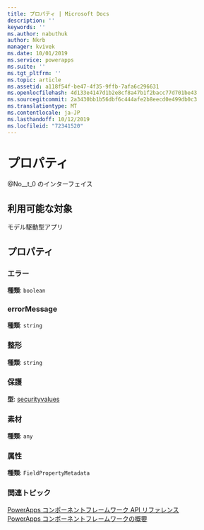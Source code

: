 ```yaml
---
title: プロパティ | Microsoft Docs
description: ''
keywords: ''
ms.author: nabuthuk
author: Nkrb
manager: kvivek
ms.date: 10/01/2019
ms.service: powerapps
ms.suite: ''
ms.tgt_pltfrm: ''
ms.topic: article
ms.assetid: a118f54f-be47-4f35-9ffb-7afa6c296631
ms.openlocfilehash: 4d133e4147d1b2e8cf8a47b1f2bacc77d701be43
ms.sourcegitcommit: 2a3430bb1b56dbf6c444afe2b8eecd0e499db0c3
ms.translationtype: MT
ms.contentlocale: ja-JP
ms.lasthandoff: 10/12/2019
ms.locfileid: "72341520"
---
```

# <a name="property"></a>プロパティ

@No__t_0 のインターフェイス
## <a name="available-for"></a>利用可能な対象 

モデル駆動型アプリ

## <a name="properties"></a>プロパティ

### <a name="error"></a>エラー

**種類**: `boolean`

### <a name="errormessage"></a>errorMessage

**種類**: `string`

### <a name="formatted"></a>整形

**種類**: `string`

### <a name="security"></a>保護

**型**: [securityvalues](securityvalues.md)

### <a name="raw"></a>素材

**種類**: `any`

### <a name="attribute"></a>属性

**種類**: `FieldPropertyMetadata`

### <a name="related-topics"></a>関連トピック

[PowerApps コンポーネントフレームワーク API リファレンス](../reference/index.md)<br/>
[PowerApps コンポーネントフレームワークの概要](../overview.md)